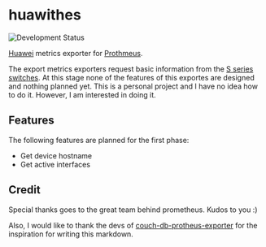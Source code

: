 # huawithes
![Development Status][devStatus]

[Huawei][Huawei] metrics exporter for [Prothmeus][prome].  

The export metrics exporters request basic information from the [S series switches][sseries]. At this stage none of the features of this exportes are designed and nothing planned yet. This is a personal project and I have no idea how to do it. However, I am interested in doing it.  
## Features
The following features are planned for the first phase:
- Get device hostname
- Get active interfaces

## Credit
Special thanks goes to the great team behind prometheus. Kudos to you :)  
  
  Also, I would like to thank the devs of [couch-db-protheus-exporter][db] for the inspiration for writing this markdown.






[devStatus]: https://img.shields.io/badge/Development%20Status-Active-green?style=flat-square
[Huawei]: "http://www.huawei.com
[prome]: https://prometheus.io/
[sseries]: "https://e.huawei.com/en/products/switches/campus-switches"
[db]: https://github.com/gesellix/couchdb-prometheus-exporter
